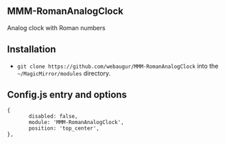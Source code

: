 ## MMM-RomanAnalogClock

Analog clock with Roman numbers

## Installation

* `git clone https://github.com/webaugur/MMM-RomanAnalogClock` into the `~/MagicMirror/modules` directory.

## Config.js entry and options

    {
           disabled: false,
           module: 'MMM-RomanAnalogClock',
           position: 'top_center',
    },

